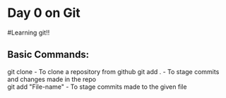 # Day 0 on Git

#Learning git!!

## Basic Commands:
git clone - To clone a repository from github
git add . -  To stage commits and changes made in the repo  
git add "File-name" - To stage commits made to the given file  